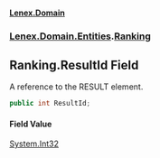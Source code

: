 #### [Lenex.Domain](index.md 'index')
### [Lenex.Domain.Entities](Lenex.Domain.Entities.md 'Lenex.Domain.Entities').[Ranking](Lenex.Domain.Entities.Ranking.md 'Lenex.Domain.Entities.Ranking')

## Ranking.ResultId Field

A reference to the RESULT element.

```csharp
public int ResultId;
```

#### Field Value
[System.Int32](https://docs.microsoft.com/en-us/dotnet/api/System.Int32 'System.Int32')